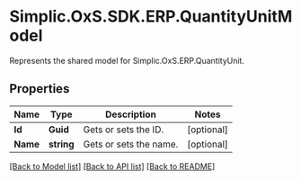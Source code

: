 # Simplic.OxS.SDK.ERP.QuantityUnitModel
Represents the shared model for Simplic.OxS.ERP.QuantityUnit.

## Properties

Name | Type | Description | Notes
------------ | ------------- | ------------- | -------------
**Id** | **Guid** | Gets or sets the ID. | [optional] 
**Name** | **string** | Gets or sets the name. | [optional] 

[[Back to Model list]](../README.md#documentation-for-models) [[Back to API list]](../README.md#documentation-for-api-endpoints) [[Back to README]](../README.md)

